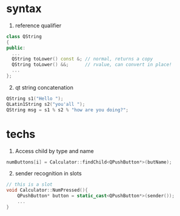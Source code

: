 [//]: # (#qt)
# syntax

1. reference qualifier
```cpp
class QString
{
public:
  ... 
  QString toLower() const &; // normal, returns a copy
  QString toLower() &&;      // rvalue, can convert in place!
  ...
};
```

2. qt string concatenation
```cpp
QString s1("Hello ");
QLatin1String s2("you'all ");
QString msg = s1 % s2 % "how are you doing?";
```

# techs
1. Access child by type and name
```cpp
numButtons[i] = Calculator::findChild<QPushButton*>(butName);
```
2. sender recognition in slots
```cpp
// this is a slot
void Calculator::NumPressed(){
    QPushButton* button = static_cast<QPushButton*>(sender());
    ...
}
```